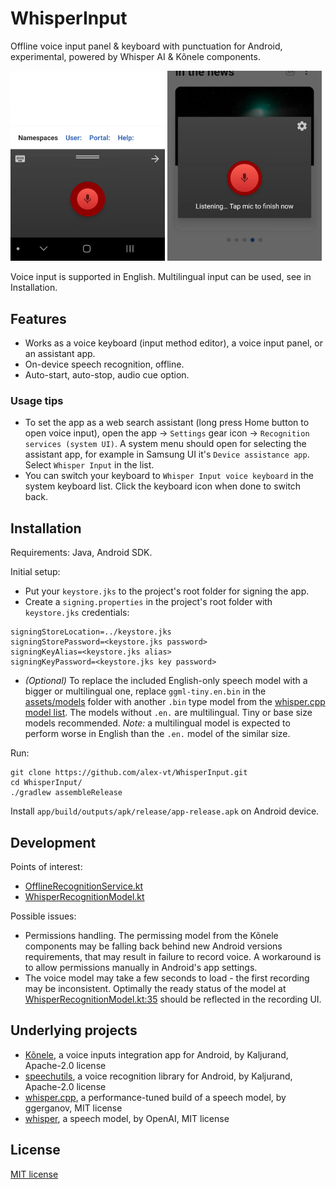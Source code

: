 # WhisperInput

Offline voice input panel & keyboard with punctuation for Android, experimental, powered by Whisper AI & Kõnele components.

[<img src="example/example_1.jpg" width="49%"/>](example/example_1.jpg)
[<img src="example/example_2.jpg" width="49%"/>](example/example_2.jpg)

Voice input is supported in English. Multilingual input can be used, see in Installation.


## Features

* Works as a voice keyboard (input method editor), a voice input panel, or an assistant app.
* On-device speech recognition, offline.
* Auto-start, auto-stop, audio cue option.


### Usage tips

* To set the app as a web search assistant (long press Home button to open voice input), open the app -> `Settings` gear icon -> `Recognition services (system UI)`. A system menu should open for selecting the assistant app, for example in Samsung UI it's `Device assistance app`. Select `Whisper Input` in the list.
* You can switch your keyboard to `Whisper Input voice keyboard` in the system keyboard list. Click the keyboard icon when done to switch back.


## Installation

Requirements: Java, Android SDK.

Initial setup:
* Put your `keystore.jks` to the project's root folder for signing the app.
* Create a `signing.properties` in the project's root folder with `keystore.jks` credentials:
```
signingStoreLocation=../keystore.jks
signingStorePassword=<keystore.jks password>
signingKeyAlias=<keystore.jks alias>
signingKeyPassword=<keystore.jks key password>
```
* _(Optional)_ To replace the included English-only speech model with a bigger or multilingual one, replace `ggml-tiny.en.bin` in the [assets/models](https://github.com/alex-vt/WhisperInput/tree/main/app/src/main/assets/models) folder with another `.bin` type model from the [whisper.cpp model list](https://huggingface.co/ggerganov/whisper.cpp/tree/main). The models without `.en.` are multilingual. Tiny or base size models recommended. _Note:_ a multilingual model is expected to perform worse in English than the `.en.` model of the similar size.

Run: 
```
git clone https://github.com/alex-vt/WhisperInput.git
cd WhisperInput/
./gradlew assembleRelease
```
Install `app/build/outputs/apk/release/app-release.apk` on Android device.


## Development

Points of interest:
* [OfflineRecognitionService.kt](app/src/main/java/com/alexvt/whisperinput/speak/service/OfflineRecognitionService.kt)
* [WhisperRecognitionModel.kt](app/src/main/java/com/whispercppdemo/WhisperRecognitionModel.kt)

Possible issues:
* Permissions handling. The permissing model from the Kõnele components may be falling back behind new Android versions requirements, that may result in failure to record voice. A workaround is to allow permissions manually in Android's app settings.
* The voice model may take a few seconds to load - the first recording may be inconsistent. Optimally the ready status of the model at [WhisperRecognitionModel.kt:35](https://github.com/alex-vt/WhisperInput/blob/main/app/src/main/java/com/whispercppdemo/WhisperRecognitionModel.kt#L35) should be reflected in the recording UI.


## Underlying projects

* [Kõnele](https://github.com/Kaljurand/K6nele), a voice inputs integration app for Android, by Kaljurand, Apache-2.0 license
* [speechutils](https://github.com/Kaljurand/speechutils), a voice recognition library for Android, by Kaljurand, Apache-2.0 license
* [whisper.cpp](https://github.com/ggerganov/whisper.cpp), a performance-tuned build of a speech model, by ggerganov, MIT license
* [whisper](https://github.com/openai/whisper), a speech model, by OpenAI, MIT license


## License

[MIT license](LICENSE)
